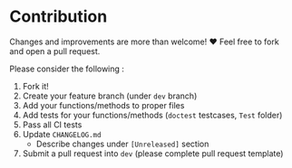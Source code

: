 # Contribution			

Changes and improvements are more than welcome! ❤️ Feel free to fork and open a pull request.		


Please consider the following :


1. Fork it!
2. Create your feature branch (under `dev` branch)
3. Add your functions/methods to proper files
4. Add tests for your functions/methods (`doctest` testcases, `Test` folder)
5. Pass all CI tests
6. Update `CHANGELOG.md`
	- Describe changes under `[Unreleased]` section
7. Submit a pull request into `dev` (please complete pull request template)
